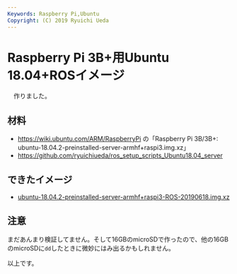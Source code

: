 ```yaml
---
Keywords: Raspberry Pi,Ubuntu
Copyright: (C) 2019 Ryuichi Ueda
---
```


# Raspberry Pi 3B+用Ubuntu 18.04+ROSイメージ

　作りました。

## 材料

* https://wiki.ubuntu.com/ARM/RaspberryPi の「Raspberry Pi 3B/3B+: ubuntu-18.04.2-preinstalled-server-armhf+raspi3.img.xz」
* https://github.com/ryuichiueda/ros_setup_scripts_Ubuntu18.04_server


## できたイメージ

* [ubuntu-18.04.2-preinstalled-server-armhf+raspi3-ROS-20190618.img.xz](http://file.ueda.tech/RPIM_BOOK/ubuntu-18.04.2-preinstalled-server-armhf+raspi3-ROS-20190618.img.xz)

## 注意

まだあんまり検証してません。そして16GBのmicroSDで作ったので、他の16GBのmicroSDに`dd`したときに微妙にはみ出るかもしれません。

以上です。
